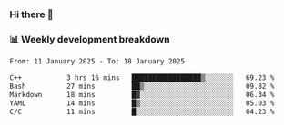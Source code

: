 ### Hi there 👋

### 📊 Weekly development breakdown
<!--START_SECTION:waka-->

```txt
From: 11 January 2025 - To: 18 January 2025

C++           3 hrs 16 mins   █████████████████▒░░░░░░░   69.23 %
Bash          27 mins         ██▒░░░░░░░░░░░░░░░░░░░░░░   09.82 %
Markdown      18 mins         █▓░░░░░░░░░░░░░░░░░░░░░░░   06.34 %
YAML          14 mins         █▒░░░░░░░░░░░░░░░░░░░░░░░   05.03 %
C/C           11 mins         █░░░░░░░░░░░░░░░░░░░░░░░░   04.23 %
```

<!--END_SECTION:waka-->
